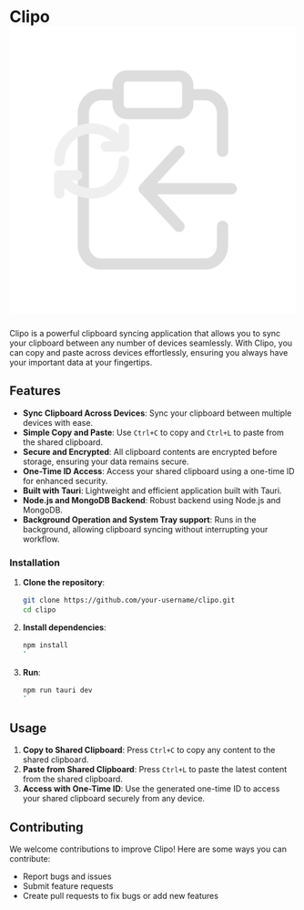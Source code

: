 # Clipo ![Clipo](https://github.com/div02-afk/clipo/blob/main/app-icon.png)

Clipo is a powerful clipboard syncing application that allows you to sync your clipboard between any number of devices seamlessly. With Clipo, you can copy and paste across devices effortlessly, ensuring you always have your important data at your fingertips.

## Features

- **Sync Clipboard Across Devices**: Sync your clipboard between multiple devices with ease.
- **Simple Copy and Paste**: Use `Ctrl+C` to copy and `Ctrl+L` to paste from the shared clipboard.
- **Secure and Encrypted**: All clipboard contents are encrypted before storage, ensuring your data remains secure.
- **One-Time ID Access**: Access your shared clipboard using a one-time ID for enhanced security.
- **Built with Tauri**: Lightweight and efficient application built with Tauri.
- **Node.js and MongoDB Backend**: Robust backend using Node.js and MongoDB.
- **Background Operation and System Tray support**: Runs in the background, allowing clipboard syncing without interrupting your workflow.

### Installation

1. **Clone the repository**:
    ```sh
    git clone https://github.com/your-username/clipo.git
    cd clipo
    ```

2. **Install dependencies**:
    ```sh
    npm install
    `
3. **Run**:
   ```sh
   npm run tauri dev
   `

## Usage

1. **Copy to Shared Clipboard**: Press `Ctrl+C` to copy any content to the shared clipboard.
2. **Paste from Shared Clipboard**: Press `Ctrl+L` to paste the latest content from the shared clipboard.
3. **Access with One-Time ID**: Use the generated one-time ID to access your shared clipboard securely from any device.


## Contributing

We welcome contributions to improve Clipo! Here are some ways you can contribute:

- Report bugs and issues
- Submit feature requests
- Create pull requests to fix bugs or add new features
